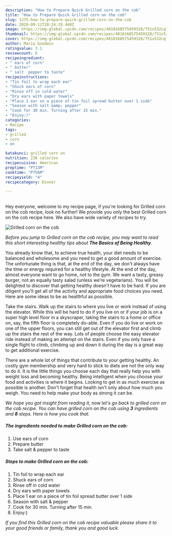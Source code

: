 ```yaml
---
description: "How to Prepare Quick Grilled corn on the cob"
title: "How to Prepare Quick Grilled corn on the cob"
slug: 1275-how-to-prepare-quick-grilled-corn-on-the-cob
date: 2020-09-11T20:24:19.440Z
image: https://img-global.cpcdn.com/recipes/4810168575459328/751x532cq70/grilled-corn-on-the-cob-recipe-main-photo.jpg
thumbnail: https://img-global.cpcdn.com/recipes/4810168575459328/751x532cq70/grilled-corn-on-the-cob-recipe-main-photo.jpg
cover: https://img-global.cpcdn.com/recipes/4810168575459328/751x532cq70/grilled-corn-on-the-cob-recipe-main-photo.jpg
author: Maria Goodwin
ratingvalue: 3.1
reviewcount: 6
recipeingredient:
- " ears of corn"
- " butter"
- " salt  pepper to taste"
recipeinstructions:
- "Tin foil to wrap each ear"
- "Shuck ears of corn"
- "Rinse off in cold water"
- "Dry ears with paper towels"
- "Place 1 ear on a piece of tin foil spread butter over 1 side"
- "Season with salt &amp; pepper"
- "Cook for 30 min. Turning after 15 min."
- "Enjoy:)"
categories:
- Recipe
tags:
- grilled
- corn
- on

katakunci: grilled corn on 
nutrition: 238 calories
recipecuisine: American
preptime: "PT13M"
cooktime: "PT56M"
recipeyield: "4"
recipecategory: Dinner

---
```

<br>
Hey everyone, welcome to my recipe page, if you're looking for Grilled corn on the cob recipe, look no further! We provide you only the best Grilled corn on the cob recipe here. We also have wide variety of recipes to try.
<br>


![Grilled corn on the cob](https://img-global.cpcdn.com/recipes/4810168575459328/751x532cq70/grilled-corn-on-the-cob-recipe-main-photo.jpg)

<i>Before you jump to Grilled corn on the cob recipe, you may want to read this short interesting healthy tips about <strong>The Basics of Being Healthy</strong>.</i>

You already know that, to achieve true health, your diet needs to be balanced and wholesome and you need to get a good amount of exercise. The unfortunate thing is that, at the end of the day, we don't always have the time or energy required for a healthy lifestyle. At the end of the day, almost everyone want to go home, not to the gym. We want a tasty, greasy burger, not an equally tasty salad (unless we’re vegetarians). You will be delighted to discover that getting healthy doesn't have to be hard. If you are diligent you'll get all of the activity and appropriate food choices you need. Here are some ideas to be as healthful as possible.

Take the stairs. Walk up the stairs to where you live or work instead of using the elevator. While this will be hard to do if you live on or if your job is on a super high level floor in a skyscraper, taking the stairs to a home or office on, say, the fifth floor is completely do-able. Even if you do live or work on one of the upper floors, you can still get out of the elevator first and climb up the stairs the rest of the way. Lots of people choose the easy elevator ride instead of making an attempt on the stairs. Even if you only have a single flight to climb, climbing up and down it during the day is a great way to get additional exercise. 

There are a whole lot of things that contribute to your getting healthy. An costly gym membership and very hard to stick to diets are not the only way to do it. It is the little things you choose each day that really help you with weight loss and becoming healthy. Being intelligent when you choose your food and activities is where it begins. Looking to get in as much exercise as possible is another. Don't forget that health isn't only about how much you weigh. You need to help make your body as strong it can be. 


<i>We hope you got insight from reading it, now let's go back to grilled corn on the cob recipe. You can have grilled corn on the cob using <strong>3</strong> ingredients and <strong>8</strong> steps. Here is how you cook that.
</i>

##### The ingredients needed to make Grilled corn on the cob:

1. Use  ears of corn
1. Prepare  butter
1. Take  salt &amp; pepper to taste


##### Steps to make Grilled corn on the cob:

1. Tin foil to wrap each ear
1. Shuck ears of corn
1. Rinse off in cold water
1. Dry ears with paper towels
1. Place 1 ear on a piece of tin foil spread butter over 1 side
1. Season with salt &amp; pepper
1. Cook for 30 min. Turning after 15 min.
1. Enjoy:)


<i>If you find this Grilled corn on the cob recipe valuable please share it to your good friends or family, thank you and good luck.</i>
